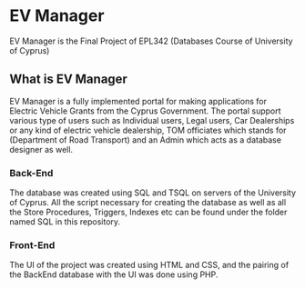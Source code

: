 # EV Manager
EV Manager is the Final Project of EPL342 (Databases Course of University of Cyprus)

## What is EV Manager
EV Manager is a fully implemented portal for making applications for Electric Vehicle Grants from the Cyprus Government. The portal support various type of users such as Individual users, Legal users, Car Dealerships or any kind of electric vehicle dealership, TOM officiates which stands for (Department of Road Transport) and an Admin which acts as a database designer as well. 

### Back-End
The database was created using SQL and TSQL on servers of the University of Cyprus. All the script necessary for creating the database as well as all the Store Procedures, Triggers, Indexes etc can be found under the folder named SQL in this repository. 

### Front-End
The UI of the project was created using HTML and CSS, and the pairing of the BackEnd database with the UI was done using PHP. 
